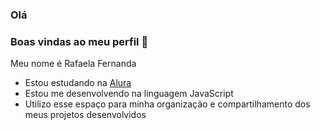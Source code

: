 ### Olá

### Boas vindas ao meu perfil 🩷

Meu nome é Rafaela Fernanda

- Estou estudando na [Alura](https://www.alura.com.br)
- Estou me desenvolvendo na linguagem JavaScript
- Utilizo esse espaço para minha organização e compartilhamento dos meus projetos desenvolvidos
